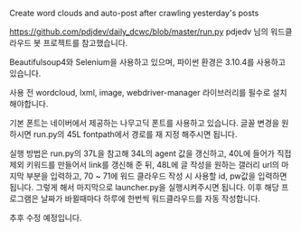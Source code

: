 Create word clouds and auto-post after crawling yesterday's posts

https://github.com/pdjdev/daily_dcwc/blob/master/run.py
pdjedv 님의 워드클라우드 봇 프로젝트를 참고했습니다.

Beautifulsoup4와 Selenium을 사용하고 있으며, 파이썬 환경은 3.10.4를 사용하고 있습니다.

사용 전 wordcloud, lxml, image, webdriver-manager 라이브러리를 필수로 설치 해야합니다.

기본 폰트는 네이버에서 제공하는 나무고딕 폰트를 사용하고 있습니다.
글꼴 변경을 원하시면 run.py의 45L fontpath에서 경로를 재 지정 해주시면 됩니다.

실행 방법은 run.py의 37L을 참고해 34L의 agent 값을 갱신하고, 40L에 들어가 직접 제외 키워드를 만들어서 link를 갱신해 준 뒤,
48L에 글 작성을 원하는 갤러리 url의 마지막 부분을 입력하고, 70 ~ 71에 워드 클라우드 작성 시 사용할 id, pw값을 입력하면 됩니다.
그렇게 해서 마지막으로 launcher.py을 실행시켜주시면 됩니다. 이후 해당 프로그램은 날짜가 바뀔때마다 하루에 한번씩 워드클라우드를 자동 작성합니다.

추후 수정 예정입니다.


